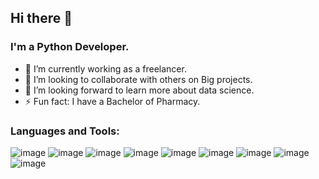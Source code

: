 ## Hi there 👋

<!--
**AbdalrahmanSaadat/AbdalrahmanSaadat** is a ✨ _special_ ✨ repository because its `README.md` (this file) appears on your GitHub profile.

Here are some ideas to get you started:
-->
### I'm a Python Developer.
- 🔭 I’m currently working as a freelancer.
- 👯 I’m looking to collaborate with others on Big projects.
- 🤔 I’m looking forward to learn more about data science.
- ⚡ Fun fact: I have a Bachelor of Pharmacy.
### Languages and Tools:
![image](https://github.com/AbdalrahmanSaadat/AbdalrahmanSaadat/assets/139587515/6954264c-4513-4904-9310-134d2eb47ed2)
![image](https://github.com/AbdalrahmanSaadat/AbdalrahmanSaadat/assets/139587515/27984dea-e9dc-4274-a403-453c1312dc3d)
![image](https://github.com/AbdalrahmanSaadat/AbdalrahmanSaadat/assets/139587515/b1c4260b-656d-4407-b79c-90065894b6c4)
![image](https://github.com/AbdalrahmanSaadat/AbdalrahmanSaadat/assets/139587515/77ea32a0-e2ab-46aa-99fe-7073138b7c8c)
![image](https://github.com/AbdalrahmanSaadat/AbdalrahmanSaadat/assets/139587515/28f6aed6-d14a-46f9-9f1c-97e96bd0696b)
![image](https://github.com/AbdalrahmanSaadat/AbdalrahmanSaadat/assets/139587515/9228738a-b392-4c99-b758-a267516afd9b)
![image](https://github.com/AbdalrahmanSaadat/AbdalrahmanSaadat/assets/139587515/70964730-48ee-4fe3-b963-3550ea352f9a)
![image](https://github.com/AbdalrahmanSaadat/AbdalrahmanSaadat/assets/139587515/7b87ffcf-8414-4c56-8de4-903b2e7616bb)
![image](https://github.com/AbdalrahmanSaadat/AbdalrahmanSaadat/assets/139587515/8afb15b6-1d0c-4ed3-a561-ea8dd265d2b2)














<!--- 😄 Pronouns: ... 
- 🌱 I’m currently learning
- 📫 How to reach me: ...
- 💬 Ask me about ...
-->
